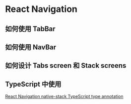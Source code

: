 # React Navigation

## 如何使用 TabBar

## 如何使用 NavBar

## 如何设计 Tabs screen 和 Stack screens

## TypeScript 中使用

[React Navigation native-stack TypeScript type annotation](https://jscrambler.com/blog/getting-started-with-react-navigation-v6-and-typescript-in-react-native)
